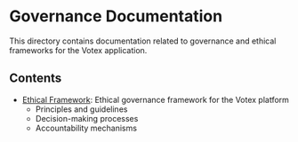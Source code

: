 # Governance Documentation

This directory contains documentation related to governance and ethical frameworks for the Votex application.

## Contents

- [Ethical Framework](./ethical-framework.md): Ethical governance framework for the Votex platform
  - Principles and guidelines
  - Decision-making processes
  - Accountability mechanisms
